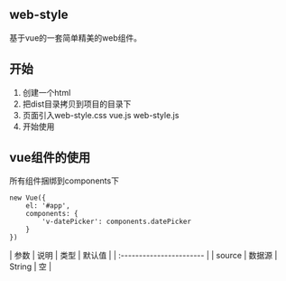 ## web-style
基于vue的一套简单精美的web组件。

## 开始

1. 创建一个html
1. 把dist目录拷贝到项目的目录下
1. 页面引入web-style.css vue.js web-style.js
1. 开始使用


## vue组件的使用

所有组件捆绑到components下

```
new Vue({
    el: '#app',
    components: {
        'v-datePicker': components.datePicker
    }
})
```

| 参数 | 说明 | 类型 | 默认值 |
| :----------------------- |
| source | 数据源 | String | 空 |
